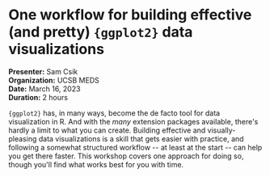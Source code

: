 # One workflow for building effective (and pretty) `{ggplot2}` data visualizations

**Presenter:** Sam Csik  
**Organization:** UCSB MEDS  
**Date:** March 16, 2023  
**Duration:** 2 hours 

`{ggplot2}` has, in many ways, become the de facto tool for data visualization in R. And with the *many* extension packages available, there's hardly a limit to what you can create. Building effective and visually-pleasing data visualizations is a skill that gets easier with practice, and following a somewhat structured workflow -- at least at the start -- can help you get there faster. This workshop covers one approach for doing so, though you'll find what works best for you with time.
